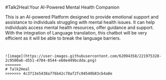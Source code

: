 #Talk2Heal:Your AI-Powered Mental Health Companion

This is an AI-powered Platform designed to provide emotional support and assistance to individuals struggling with mental health issues. 
It can help individuals access mental health resources, offer guidance and support. 
With the integration of Language translation, this chatbot will be very efficient as it will be able to break the language barriers. 


```


![image](https://user-images.githubusercontent.com/62094358/221975328-2c9500a6-d551-4704-8544-e60e449bcdda.png)
=======
# Talk2Heal
>>>>>>> 4c3713e5438a776b42c78af2fc04540b83cb4a8e
